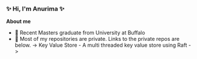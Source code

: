 ### ✨ Hi, I'm Anurima ✨

**About me**

- 💼 Recent Masters graduate from University at Buffalo
- 💬 Most of my repositories are private. Links to the private repos are below.
     -> Key Value Store - A multi threaded key value store using Raft ->

<!--
**AnurimaVaishnavi/AnurimaVaishnavi** is a ✨ _special_ ✨ repository because its `README.md` (this file) appears on your GitHub profile.



